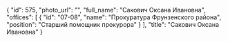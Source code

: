 {
    "id": 575,
    "photo_url": "",
    "full_name": "Сакович Оксана Ивановна",
    "offices": [
        {
            "id": "07-08",
            "name": "Прокуратура Фрунзенского района",
            "position": "Старший помощник прокурора"
        }
    ],
    "title": "Сакович Оксана Ивановна"
}